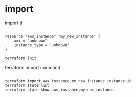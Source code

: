 # import

import.tf
<pre><code>
resource "aws_instance" "my_new_instance" {
	ami = "unknown"
	instance_type = "unknown"
}
</code></pre>

<pre><code>terraform init</code></pre>

terraform import command
<pre><code>
terraform import aws_instance.my_new_instance instance-id
terraform state list
terraform state show aws_instance.my_new_instance
</code></pre>



